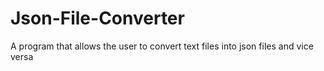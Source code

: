 # Json-File-Converter
A program that allows the user to convert text files into json files and vice versa
